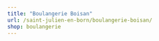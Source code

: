 ```yaml
---
title: "Boulangerie Boisan"
url: /saint-julien-en-born/boulangerie-boisan/
shop: boulangerie
---
```

